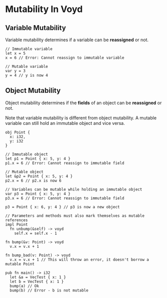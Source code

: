 # Mutability In Voyd

## Variable Mutability

Variable mutability determines if a variable can be **reassigned** or not.

```
// Immutable variable
let x = 5
x = 6 // Error: Cannot reassign to immutable variable

// Mutable variable
var y = 3
y = 4 // y is now 4
```

## Object Mutability

Object mutability determines if the **fields** of an object can be **reassigned**
or not.

Note that variable mutability is different from object mutability. A mutable
variable can still hold an immutable object and vice versa.

```
obj Point {
  x: i32,
  y: i32
}

// Immutable object
let p1 = Point { x: 5, y: 4 }
p1.x = 6 // Error: Cannot reassign to immutable field

// Mutable object
let &p2 = Point { x: 5, y: 4 }
p2.x = 6 // p2.x is now 6

// Variables can be mutable while holding an immutable object
var p3 = Point { x: 5, y: 4 }
p3.x = 6 // Error: Cannot reassign to immutable field

p3 = Point { x: 6, y: 4 } // p3 is now a new object

// Parameters and methods must also mark themselves as mutable references
impl Point
  fn unbump(&self) -> voyd
    self.x = self.x - 1

fn bump(&v: Point) -> voyd
  v.x = v.x + 1

fn bump_bad(v: Point) -> voyd
  v.x = v.x + 1 // This will throw an error, it doesn't borrow a mutable Point

pub fn main() -> i32
  let &a = VecTest { x: 1 }
  let b = VecTest { x: 1 }
  bump(a) // Ok
  bump(b) // Error - b is not mutable
```
